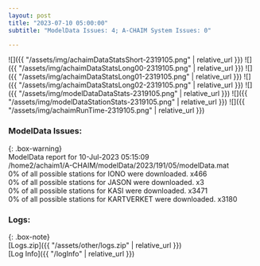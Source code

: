```yaml
---
layout: post
title: "2023-07-10 05:00:00"
subtitle: "ModelData Issues: 4; A-CHAIM System Issues: 0"

---
```


![]({{ "/assets/img/achaimDataStatsShort-2319105.png" | relative_url }})
![]({{ "/assets/img/achaimDataStatsLong00-2319105.png" | relative_url }})
![]({{ "/assets/img/achaimDataStatsLong01-2319105.png" | relative_url }})
![]({{ "/assets/img/achaimDataStatsLong02-2319105.png" | relative_url }})
![]({{ "/assets/img/modelDataDataStats-2319105.png" | relative_url }})
![]({{ "/assets/img/modelDataStationStats-2319105.png" | relative_url }})
![]({{ "/assets/img/achaimRunTime-2319105.png" | relative_url }})


### ModelData Issues:  
  
{: .box-warning}  
 ModelData report for 10-Jul-2023 05:15:09   
 /home2/achaim1/A-CHAIM/modelData/2023/191/05/modelData.mat   
 0% of all possible stations for IONO were downloaded. x466   
 0% of all possible stations for JASON were downloaded. x3   
 0% of all possible stations for KASI were downloaded. x3471   
 0% of all possible stations for KARTVERKET were downloaded. x3180   
  


### Logs:  
  
{: .box-note}  
[Logs.zip]({{ "/assets/other/logs.zip" | relative_url }})  
[Log Info]({{ "/logInfo" | relative_url }})  

